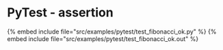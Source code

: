 # PyTest - assertion


{% embed include file="src/examples/pytest/test_fibonacci_ok.py" %}
{% embed include file="src/examples/pytest/test_fibonacci_ok.out" %}

